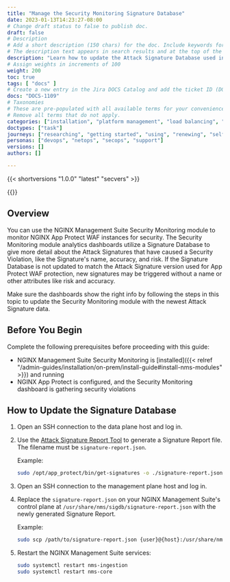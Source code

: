 ```yaml
---
title: "Manage the Security Monitoring Signature Database"
date: 2023-01-13T14:23:27-08:00
# Change draft status to false to publish doc.
draft: false
# Description
# Add a short description (150 chars) for the doc. Include keywords for SEO. 
# The description text appears in search results and at the top of the doc.
description: "Learn how to update the Attack Signature Database used in NGINX Management Suite Security Monitoring dashboards."
# Assign weights in increments of 100
weight: 200
toc: true
tags: [ "docs" ]
# Create a new entry in the Jira DOCS Catalog and add the ticket ID (DOCS-<number>) below
docs: "DOCS-1109"
# Taxonomies
# These are pre-populated with all available terms for your convenience.
# Remove all terms that do not apply.
categories: ["installation", "platform management", "load balancing", "waf", "security", "analytics"]
doctypes: ["task"]
journeys: ["researching", "getting started", "using", "renewing", "self service"]
personas: ["devops", "netops", "secops", "support"]
versions: []
authors: []

---
```


{{< shortversions "1.0.0" "latest" "secvers" >}}

{{<custom-styles>}}

## Overview

You can use the NGINX Management Suite Security Monitoring module to monitor NGINX App Protect WAF instances for security. The Security Monitoring module analytics dashboards utilize a Signature Database to give more detail about the Attack Signatures that have caused a Security Violation, like the Signature's name, accuracy, and risk. If the Signature Database is not updated to match the Attack Signature version used for App Protect WAF protection, new signatures may be triggered without a name or other attributes like risk and accuracy.

Make sure the dashboards show the right info by following the steps in this topic to update the Security Monitoring module with the newest Attack Signature data.

## Before You Begin

Complete the following prerequisites before proceeding with this guide: 

- NGINX Management Suite Security Monitoring is [installed]({{< relref "/admin-guides/installation/on-prem/install-guide#install-nms-modules" >}}) and running 
- NGINX App Protect is configured, and the Security Monitoring dashboard is gathering security violations

## How to Update the Signature Database

1. Open an SSH connection to the data plane host and log in.
1. Use the [Attack Signature Report Tool](https://docs.nginx.com/nginx-app-protect/configuration-guide/configuration/#attack-signature-report-tool) to generate a Signature Report file. The filename must be `signature-report.json`.

    Example:
    ```bash
    sudo /opt/app_protect/bin/get-signatures -o ./signature-report.json
    ```
1. Open an SSH connection to the management plane host and log in.
1. Replace the `signature-report.json` on your NGINX Management Suite's control plane at `/usr/share/nms/sigdb/signature-report.json` with the newly generated Signature Report.

    Example:
    ```bash
    sudo scp /path/to/signature-report.json {user}@{host}:/usr/share/nms/sigdb/signature-report.json
    ```
1. Restart the NGINX Management Suite services:

    ```bash
    sudo systemctl restart nms-ingestion
    sudo systemctl restart nms-core
    ```